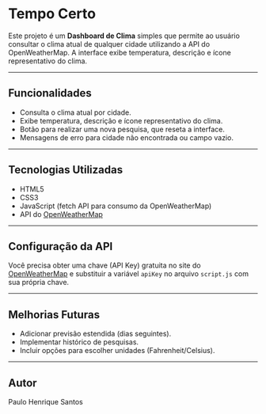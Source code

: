 # Tempo Certo

Este projeto é um **Dashboard de Clima** simples que permite ao usuário consultar o clima atual de qualquer cidade utilizando a API do OpenWeatherMap. A interface exibe temperatura, descrição e ícone representativo do clima.

---

## Funcionalidades

- Consulta o clima atual por cidade.  
- Exibe temperatura, descrição e ícone representativo do clima.  
- Botão para realizar uma nova pesquisa, que reseta a interface.  
- Mensagens de erro para cidade não encontrada ou campo vazio.

---

## Tecnologias Utilizadas

- HTML5  
- CSS3  
- JavaScript (fetch API para consumo da OpenWeatherMap)  
- API do [OpenWeatherMap](https://openweathermap.org/api)

---

## Configuração da API

Você precisa obter uma chave (API Key) gratuita no site do [OpenWeatherMap](https://openweathermap.org/api) e substituir a variável `apiKey` no arquivo `script.js` com sua própria chave.

---

## Melhorias Futuras

- Adicionar previsão estendida (dias seguintes).  
- Implementar histórico de pesquisas.  
- Incluir opções para escolher unidades (Fahrenheit/Celsius).

---

## Autor

Paulo Henrique Santos

